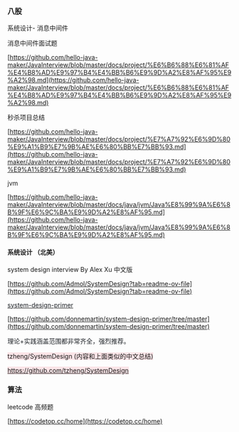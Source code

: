 ### 八股
系统设计-  消息中间件

消息中间件面试题

[https://github.com/hello-java-maker/JavaInterview/blob/master/docs/project/%E6%B6%88%E6%81%AF%E4%B8%AD%E9%97%B4%E4%BB%B6%E9%9D%A2%E8%AF%95%E9%A2%98.md](https://github.com/hello-java-maker/JavaInterview/blob/master/docs/project/%E6%B6%88%E6%81%AF%E4%B8%AD%E9%97%B4%E4%BB%B6%E9%9D%A2%E8%AF%95%E9%A2%98.md)

秒杀项目总结

[https://github.com/hello-java-maker/JavaInterview/blob/master/docs/project/%E7%A7%92%E6%9D%80%E9%A1%B9%E7%9B%AE%E6%80%BB%E7%BB%93.md](https://github.com/hello-java-maker/JavaInterview/blob/master/docs/project/%E7%A7%92%E6%9D%80%E9%A1%B9%E7%9B%AE%E6%80%BB%E7%BB%93.md)



jvm

[https://github.com/hello-java-maker/JavaInterview/blob/master/docs/java/jvm/Java%E8%99%9A%E6%8B%9F%E6%9C%BA%E9%9D%A2%E8%AF%95.md](https://github.com/hello-java-maker/JavaInterview/blob/master/docs/java/jvm/Java%E8%99%9A%E6%8B%9F%E6%9C%BA%E9%9D%A2%E8%AF%95.md)



#### 系统设计 （北美）
system design interview By Alex Xu 中文版

[https://github.com/Admol/SystemDesign?tab=readme-ov-file](https://github.com/Admol/SystemDesign?tab=readme-ov-file)



[<font style="color:rgb(31, 35, 40);">system-design-primer</font>](https://github.com/donnemartin/system-design-primer)

[https://github.com/donnemartin/system-design-primer/tree/master](https://github.com/donnemartin/system-design-primer/tree/master)

<font style="color:rgb(31, 35, 40);">理论+实践涵盖范围都非常齐全，强烈推荐。</font>



<font style="background-color:#FBE4E7;">tzheng/SystemDesign (内容和上面类似的中文总结)</font>

[<font style="background-color:#FBE4E7;">https://github.com/tzheng/SystemDesign</font>](https://github.com/tzheng/SystemDesign)

### 算法
leetcode 高频题

[https://codetop.cc/home](https://codetop.cc/home)

